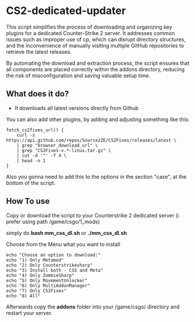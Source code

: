 # CS2-dedicated-updater
This script simplifies the process of downloading and organizing key plugins for a dedicated Counter-Strike 2 server. It addresses common issues such as improper use of cp, which can disrupt directory structures, and the inconvenience of manually visiting multiple GitHub repositories to retrieve the latest releases.

By automating the download and extraction process, the script ensures that all components are placed correctly within the addons directory, reducing the risk of misconfiguration and saving valuable setup time.

## What does it do?

- It downloads all latest versions directly from Github

You can also add other plugins, by adding and adjusting something like this:

```
fetch_cs2fixes_url() {
    curl -s https://api.github.com/repos/Source2ZE/CS2Fixes/releases/latest \
    | grep "browser_download_url" \
    | grep "CS2Fixes-v.*-linux.tar.gz" \
    | cut -d '"' -f 4 \
    | head -n 1
}
```

Also you gonna need to add this to the options in the section "case", at the bottom of the script.


## How To use

Copy or download the script to your Counterstrike 2 dedicated server (i prefer using path /game/csgo/1_mods)

simply do __bash mm_css_dl.sh__ or __./mm_css_dl.sh__

Choose from the Menu what you want to install

```
echo "Choose an option to download:"
echo "1) Only Metamod"
echo "2) Only Counterstrikesharp"
echo "3) Install both - CSS and Meta"
echo "4) Only ZombieSharp"
echo "5) Only MovementUnlocker"
echo "6) Only MultiAddonManager"
echo "7) Only CS2Fixes"
echo "8) All"
```

Afterwards copy the __addons__ folder into your /game/csgo/ directory and restart your server.
